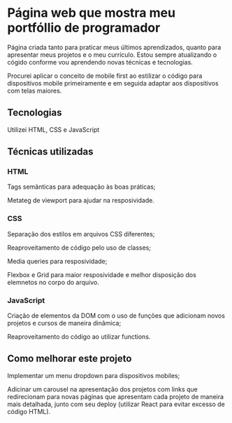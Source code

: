 # Página web que mostra meu portfóllio de programador

Página criada tanto para praticar meus últimos aprendizados, quanto para apresentar meus projetos e o meu currículo. Estou sempre atualizando o cógido conforme vou aprendendo novas técnicas e tecnologias.

Procurei aplicar o conceito de mobile first ao estilizar o código para dispositivos mobile primeiramente e em seguida adaptar aos dispositivos com telas maiores.

## Tecnologias

Utilizei HTML, CSS e JavaScript

## Técnicas utilizadas

### HTML

Tags semânticas para adequação às boas práticas;

Metateg de viewport para ajudar na resposividade.

### CSS

Separação dos estilos em arquivos CSS diferentes;

Reaproveitamento de código pelo uso de classes;

Media queries para resposividade;

Flexbox e Grid para maior resposividade e melhor disposição dos elemnetos no corpo do arquivo.

### JavaScript

Criação de elementos da DOM com o uso de funções que adicionam novos projetos e cursos de maneira dinâmica;

Reaproveitamento do código ao utilizar functions.

## Como melhorar este projeto

Implementar um menu dropdown para dispositivos mobiles;

Adicinar um carousel na apresentação dos projetos com links que redirecionam para novas páginas que apresentam cada projeto de maneira mais detalhada, junto com seu deploy (utilizar React para evitar excesso de código HTML).
